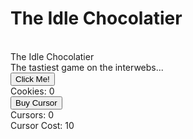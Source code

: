 <html>
	<head>
		<link rel="stylesheet" type="text/css" href="interface.css" />
	</head>
	<body>
	<h1>The Idle Chocolatier</h1>
	<br/>
	The Idle Chocolatier
	<br/>
	The tastiest game on the interwebs...
	<br/>
		<button onclick="cookieClick(1)">Click Me!</button>
		<br />
		Cookies: <span id="cookies">0</span>
		<br />
		<button onclick="buyCursor()">Buy Cursor</button>
		<br />
		Cursors: <span id="cursors">0</span>
		<br />
		Cursor Cost: <span id="cursorCost">10</span>
		<script type="text/javascript" src="main.js"></script>
	</body>
</html>
